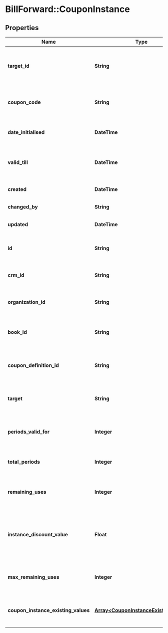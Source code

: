 # BillForward::CouponInstance

## Properties
Name | Type | Description | Notes
------------ | ------------- | ------------- | -------------
**target_id** | **String** | { \&quot;description\&quot; : \&quot;Target ID of the coupon-instance. If the target is subscription, this is the subscription&#39;s ID. If the target is account, this is the account&#39;s ID.\&quot;, \&quot;verbs\&quot;:[\&quot;POST\&quot;,\&quot;PUT\&quot;,\&quot;GET\&quot;] } | [optional] 
**coupon_code** | **String** | { \&quot;description\&quot; : \&quot;Code for the coupon. This code can be used to apply coupon-instances to subscriptions or accounts.\&quot;, \&quot;verbs\&quot;:[\&quot;POST\&quot;,\&quot;PUT\&quot;,\&quot;GET\&quot;] } | [optional] 
**date_initialised** | **DateTime** | { \&quot;description\&quot; : \&quot;The UTC DateTime the coupon was initialised.\&quot;, \&quot;verbs\&quot;:[\&quot;POST\&quot;,\&quot;PUT\&quot;,\&quot;GET\&quot;] } | 
**valid_till** | **DateTime** | { \&quot;description\&quot; : \&quot;The UTC DateTime the coupon-instance is valid until.\&quot;, \&quot;verbs\&quot;:[\&quot;POST\&quot;,\&quot;PUT\&quot;,\&quot;GET\&quot;] } | [optional] 
**created** | **DateTime** | { \&quot;description\&quot; : \&quot;The UTC DateTime when the object was created.\&quot;, \&quot;verbs\&quot;:[] } | [optional] 
**changed_by** | **String** | { \&quot;description\&quot; : \&quot;ID of the user who last updated the entity.\&quot;, \&quot;verbs\&quot;:[] } | [optional] 
**updated** | **DateTime** | { \&quot;description\&quot; : \&quot;The UTC DateTime when the object was last updated.\&quot;, \&quot;verbs\&quot;:[] } | [optional] 
**id** | **String** | { \&quot;description\&quot; : \&quot;ID of the coupon-instance.\&quot;, \&quot;verbs\&quot;:[\&quot;POST\&quot;,\&quot;PUT\&quot;,\&quot;GET\&quot;] } | [optional] 
**crm_id** | **String** | { \&quot;description\&quot; : \&quot;CRM ID of the product-rate-plan.\&quot;, \&quot;verbs\&quot;:[\&quot;POST\&quot;,\&quot;PUT\&quot;,\&quot;GET\&quot;] } | 
**organization_id** | **String** | { \&quot;description\&quot; : \&quot;Organization associated with the\&quot;, \&quot;verbs\&quot;:[\&quot;POST\&quot;,\&quot;PUT\&quot;,\&quot;GET\&quot;] } | 
**book_id** | **String** | { \&quot;description\&quot; : \&quot;ID of the coupon-book associated with the coupon-instance.\&quot;, \&quot;verbs\&quot;:[\&quot;POST\&quot;,\&quot;PUT\&quot;,\&quot;GET\&quot;] } | 
**coupon_definition_id** | **String** | { \&quot;description\&quot; : \&quot;ID of the coupon-definition associated with the coupon-instance.\&quot;, \&quot;verbs\&quot;:[\&quot;POST\&quot;,\&quot;PUT\&quot;,\&quot;GET\&quot;] } | 
**target** | **String** | { \&quot;description\&quot; : \&quot;Ttype of the target for the coupon-instance. Used in combination with the targetID.\&quot;, \&quot;verbs\&quot;:[\&quot;POST\&quot;,\&quot;PUT\&quot;,\&quot;GET\&quot;] } | 
**periods_valid_for** | **Integer** | { \&quot;description\&quot; : \&quot;Number of subscription periods the coupon is valid for. Unused.\&quot;, \&quot;verbs\&quot;:[\&quot;POST\&quot;,\&quot;PUT\&quot;,\&quot;GET\&quot;] } | 
**total_periods** | **Integer** | { \&quot;description\&quot; : \&quot;Unused.\&quot;, \&quot;verbs\&quot;:[\&quot;POST\&quot;,\&quot;PUT\&quot;,\&quot;GET\&quot;] } | 
**remaining_uses** | **Integer** | { \&quot;description\&quot; : \&quot;The number of remaining uses the coupon-instance has left.\&quot;, \&quot;verbs\&quot;:[\&quot;POST\&quot;,\&quot;PUT\&quot;,\&quot;GET\&quot;] } | 
**instance_discount_value** | **Float** | { \&quot;description\&quot; : \&quot;(Optional) The value to be used for dynamic price calculation, if the coupon definition has an &#39;instance&#39; or &#39;instance_percent&#39; coupon modifier. If it is not set, the effect amount of the coupon modifier will be used.\&quot;, \&quot;verbs\&quot;:[\&quot;POST\&quot;,\&quot;PUT\&quot;,\&quot;GET\&quot;] } | [optional] 
**max_remaining_uses** | **Integer** | { \&quot;description\&quot; : \&quot;The number of remaining uses the coupon-instance had upon initialisation.\&quot;, \&quot;verbs\&quot;:[\&quot;POST\&quot;,\&quot;PUT\&quot;,\&quot;GET\&quot;] } | 
**coupon_instance_existing_values** | [**Array&lt;CouponInstanceExistingValue&gt;**](CouponInstanceExistingValue.md) | { \&quot;description\&quot; : \&quot;The collection of coupon-instance-existing-value objects associated with the coupon-instance.\&quot;, \&quot;verbs\&quot;:[\&quot;POST\&quot;,\&quot;PUT\&quot;,\&quot;GET\&quot;] } | 


